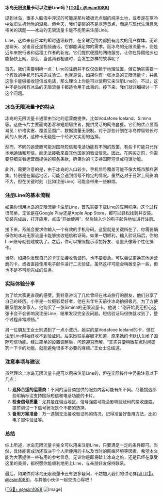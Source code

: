 **冰岛无限流量卡可以注册Line吗？[[TG💪+ @esim1088](https://t.me/s/esim1088)]**

提到冰岛，很多人脑海中浮现的可能是那片被极光点缀的纯净土地，或者是在寒冷中依旧生机勃勃的温泉。但今天，我们要聊的不是旅游景点，而是与现代生活息息相关的话题——冰岛的无限流量卡能不能用来注册Line。

Line，这款来自日本的即时通讯软件，在全球范围内都拥有庞大的用户群体。无论是聊天、发语音还是视频通话，它都能满足你的需求。而冰岛的无限流量卡，则是近年来旅行者和远程工作者的新宠。它们提供便捷的网络服务，让你在异国他乡也能畅快上网。那么，当这两者相遇时，会发生怎样的故事呢？

首先，我们需要明确一点：Line的注册并不仅仅依赖于地理位置，但它确实需要一个有效的手机号码来完成验证。也就是说，如果你有一张冰岛的无限流量卡，并且这张卡能够接收短信或电话，那么理论上你是可以使用它来注册Line的。不过，这并不是说所有冰岛的无限流量卡都适合用于此目的。接下来，我们就详细探讨一下这个问题。

### 冰岛无限流量卡的特点

冰岛的无限流量卡通常由当地的运营商提供，比如Vodafone Iceland、Siminn等。这些卡片主要面向游客和短期居住者，提供灵活的网络套餐。它们的优点显而易见：价格实惠、覆盖范围广、数据流量无限制。对于那些计划在冰岛停留较长时间的人来说，这种卡无疑是一个经济又实用的选择。

然而，不同的运营商可能对国际短信和电话功能有不同的政策。有些卡可能只允许本地通话和短信，而无法接收来自其他国家的验证信息。因此，在购买之前，你需要仔细查看运营商提供的服务条款，确保你的卡支持国际短信或电话功能。

此外，需要注意的是，由于冰岛的人口较少，手机信号覆盖可能不像大城市那样密集。特别是在偏远地区，可能会遇到信号不稳定的情况。虽然这对于日常上网影响不大，但在关键时刻（比如注册Line）可能会带来一些麻烦。

### 注册Line的基本流程

如果你想用冰岛的无限流量卡注册Line，首先需要下载Line的应用程序。这个过程很简单，无论是在Google Play还是Apple App Store，都可以轻松找到并安装。安装完成后，打开应用，点击“开始使用”，然后输入你的电子邮件地址进行注册。

接下来，系统会要求你输入一个有效的手机号码。这里就是关键所在了。你需要确保你的冰岛无限流量卡能够接收短信验证码。如果一切顺利，输入验证码后，你的Line账号就创建成功了。之后，你可以按照提示添加好友、设置头像等个性化操作。

当然，如果你发现自己的卡无法接收验证码，也不要着急。可以尝试更换其他运营商的卡，或者直接使用电子邮件进行二次验证。虽然这样可能会稍微复杂一些，但也不是不可能完成的任务。

### 实际体验分享

为了给大家更直观的感受，我特意咨询了几位曾经在冰岛旅行的朋友，他们分享了自己的经历。小李是一位摄影爱好者，他在去年冬天前往冰岛拍摄极光。为了方便联系朋友和家人，他购买了一张Siminn的无限流量卡。他说：“刚开始我还担心这张卡会不会影响我注册Line，结果发现完全没问题。短信验证码很快就收到了，整个过程非常顺畅。”

另一位朋友王女士则遇到了一点小波折。她买的是Vodafone Iceland的卡，但在注册Line时始终收不到验证码。后来她联系客服才知道，原来她的卡默认关闭了国际短信功能。经过简单的设置调整后，问题迎刃而解。“其实只要稍微花点时间研究一下卡的功能，就能避免很多不必要的麻烦。”王女士总结道。

### 注意事项与建议

虽然理论上冰岛无限流量卡是可以用来注册Line的，但在实际操作中仍需注意以下几点：

1. **选择合适的运营商**：不同的运营商提供的服务内容可能有所不同。尽量挑选那些明确标注支持国际短信和电话功能的卡片。
2. **检查信号质量**：尤其是在偏远地区，信号强度可能会影响验证码的接收速度。提前测试一下信号状况是个不错的选择。
3. **备用方案准备**：万一遇到无法接收验证码的情况，记得准备好备用方法，比如电子邮件验证等。

### 总结

综上所述，冰岛无限流量卡完全可以用来注册Line，只要满足一定的条件即可。当然，具体能否成功还取决于个人所使用的卡以及当时的网络环境等因素。希望本文能为大家提供一些有用的参考信息。无论你是即将踏上冰岛之旅，还是已经在享受这里的美景，都祝愿你能顺利地用上Line，与亲朋好友保持联系。

最后，如果你对冰岛无限流量卡还有更多疑问，不妨加入我们的讨论群组[[TG💪+ @esim1088](https://t.me/s/esim1088)]，与其他小伙伴一起交流心得吧！

[[TG💪+ @esim1088](https://t.me/s/esim1088) ![Image](https://i.postimg.cc/4NQfJmqS/Snipaste-2025-05-13-00-14-12.png)]